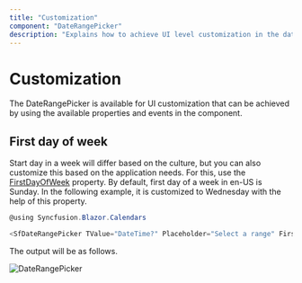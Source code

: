 ```yaml
---
title: "Customization"
component: "DateRangePicker"
description: "Explains how to achieve UI level customization in the date range picker component such as day cell format, preset ranges, and more."
---
```


# Customization

The DateRangePicker is available for UI customization that can be achieved by using the available properties and events in the component.

## First day of week

Start day in a week will differ based on the culture, but you can also customize this based on the application needs.
For this, use the [FirstDayOfWeek](https://help.syncfusion.com/cr/blazor/Syncfusion.Blazor.Calendars.DateRangePickerModel.html#Syncfusion_Blazor_Calendars_DateRangePickerModel_FirstDayOfWeek) property.
By default, first day of a week in en-US is Sunday. In the following example, it is customized to Wednesday with the help of this property.

```csharp
@using Syncfusion.Blazor.Calendars

<SfDateRangePicker TValue="DateTime?" Placeholder="Select a range" FirstDayOfWeek=3></SfDateRangePicker>
```

The output will be as follows.

![DateRangePicker](./images/first_day_of_week.png)
